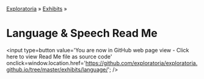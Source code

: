 [Exploratoria]( http://exploratoria.github.io ) &raquo; [Exhibits]( http://exploratoria.github.io/exhibits/ ) &raquo;

Language & Speech Read Me
====

<span style=display:none; >[You are now in GitHub source code view - click here to view Read Me file as a web page]( http://exploratoria.github.io/exhibits/language/index.html "View file as a web page." ) </span>
<input type=button value='You are now in GitHub web page view - Click here to view Read Me file as source code' onclick=window.location.href='https://github.com/exploratoria/exploratoria.github.io/tree/master/exhibits/language/'; />


